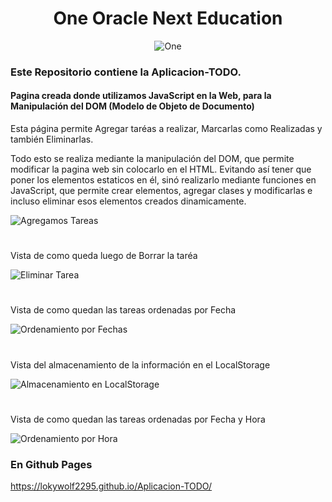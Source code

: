 <div align="center">
 
# One Oracle Next Education
![One](https://i.postimg.cc/wxQsp28g/One-1.png)
 
</div>

<h3>Este Repositorio contiene la Aplicacion-TODO.</h3>

<h4>Pagina creada donde utilizamos JavaScript en la Web, para la  Manipulación del DOM (Modelo de Objeto de Documento)</h4>

Esta página permite Agregar taréas a realizar, Marcarlas como Realizadas y también Eliminarlas.

Todo esto se realiza mediante la manipulación del DOM, que permite modificar la pagina web sin colocarlo en el HTML. 
Evitando así tener que poner los elementos estaticos en él, sinó realizarlo mediante funciones en JavaScript, que permite crear elementos, agregar clases y modificarlas e incluso eliminar esos elementos creados dinamicamente.

![Agregamos Tareas](https://i.postimg.cc/bvgYF1vZ/Manejo-DOM-1.png)

#

Vista de como queda luego de Borrar la taréa

![Eliminar Tarea](https://i.postimg.cc/zBWNYWzw/Manejo-DOM-2.png)

#

Vista de como quedan las tareas ordenadas por Fecha

![Ordenamiento por Fechas](https://i.postimg.cc/qM7S5SPd/Agregando-reconocimientos-de-Check-Box-1.png)

#

Vista del almacenamiento de la información en el LocalStorage

![Almacenamiento en LocalStorage](https://i.postimg.cc/sXrDPs0z/Agregando-reconocimientos-de-Check-Box.png)

#

Vista de como quedan las tareas ordenadas por Fecha y Hora

![Ordenamiento por Hora](https://i.postimg.cc/W4PPCSm6/Trabajando-con-Ordenamiento-por-Horarios.png)



### En Github Pages
https://lokywolf2295.github.io/Aplicacion-TODO/
